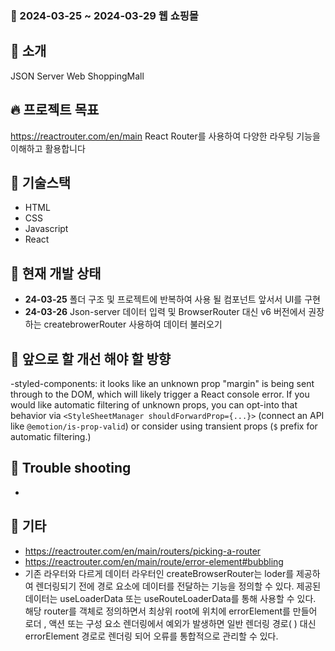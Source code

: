 ### 🎉 2024-03-25 ~ 2024-03-29 웹 쇼핑몰

## 📄 소개

JSON Server Web ShoppingMall

## 🔥 프로젝트 목표

https://reactrouter.com/en/main
React Router를 사용하여 다양한 라우팅 기능을 이해하고 활용합니다

## 🔧 기술스택

- HTML
- CSS
- Javascript
- React

## 📌 현재 개발 상태

- **24-03-25** 폴더 구조 및 프로젝트에 반복하여 사용 될 컴포넌트 앞서서 UI를 구현
- **24-03-26** Json-server 데이터 입력 및 BrowserRouter 대신 v6 버전에서 권장하는 createbrowerRouter 사용하여 데이터 불러오기

## 📝 앞으로 할 개선 해야 할 방향

-styled-components: it looks like an unknown prop "margin" is being sent through to the DOM, which will likely trigger a React console error. If you would like automatic filtering of unknown props, you can opt-into that behavior via `<StyleSheetManager shouldForwardProp={...}>` (connect an API like `@emotion/is-prop-valid`) or consider using transient props (`$` prefix for automatic filtering.)

## 🥅 Trouble shooting

-

## 💬 기타

- https://reactrouter.com/en/main/routers/picking-a-router
- https://reactrouter.com/en/main/route/error-element#bubbling
- 기존 라우터와 다르게 데이터 라우터인 createBrowserRouter는 loder를 제공하여 렌더링되기 전에 경로 요소에 데이터를 전달하는 기능을 정의할 수 있다. 제공된 데이터는 useLoaderData 또는 useRouteLoaderData를 통해 사용할 수 있다. 해당 router를 객체로 정의하면서 최상위 root에 위치에 errorElement를 만들어 로더 , 액션 또는 구성 요소 렌더링에서 예외가 발생하면 일반 렌더링 경로( ) 대신 errorElement 경로로 렌더링 되어 오류를 통합적으로 관리할 수 있다.
